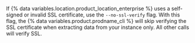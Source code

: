 If {% data variables.location.product_location_enterprise %} uses a self-signed or invalid SSL certificate, use the `--no-ssl-verify` flag. With this flag, the {% data variables.product.prodname_cli %} will skip verifying the SSL certificate when extracting data from your instance only. All other calls will verify SSL.
